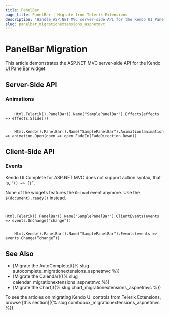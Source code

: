 ```yaml
---
title: PanelBar
page_title: PanelBar | Migrate from Telerik Extensions
description: "Handle ASP.NET MVC server-side API for the Kendo UI PanelBar widget."
slug: panelbar_migrationextensions_aspnetmvc
---
```


# PanelBar Migration

This article demonstrates the ASP.NET MVC server-side API for the Kendo UI PanelBar widget.

## Server-Side API

### Animations

```tab-Previous

    Html.Telerik().PanelBar().Name("SamplePanelBar").Effects(effects => effects.Slide())
```
```tab-Current

    Html.Kendo().PanelBar().Name("SamplePanelBar").Animation(animation => animation.Open(open => open.FadeIn(FadeDirection.Down))
```

## Client-Side API

### Events

Kendo UI Complete for ASP.NET MVC does not support action syntax, that is, `“() => {}”`.

None of the widgets features the `OnLoad` event anymore. Use the `$(document).ready()` instead.

```tab-Previous

    Html.Telerik().PanelBar().Name("SamplePanelBar").ClientEvents(events => events.OnChange(“change”))
```
```tab-Current

    Html.Kendo().PanelBar().Name("SamplePanelBar").Events(events => events.Change(“change”))
```

## See Also

* [Migrate the AutoComplete]({% slug autocomplete_migrationextensions_aspnetmvc %})
* [Migrate the Calendar]({% slug calendar_migrationextensions_aspnetmvc %})
* [Migrate the Chart]({% slug chart_migrationextensions_aspnetmvc %})

To see the articles on migrating Kendo UI controls from Telerik Extensions, browse [this section]({% slug combobox_migrationextensions_aspnetmvc %}).
